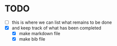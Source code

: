 # TODO

- [ ] this is where we can list what remains to be done
- [x] and keep track of what has been completed
  - [x] make markdown file
  - [x] make bib file
